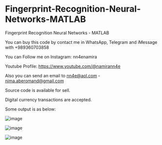 # Fingerprint-Recognition-Neural-Networks-MATLAB
Fingerprint Recognition Neural Networks - MATLAB

You can buy this code by contact me in WhatsApp, Telegram and iMessage with +989360703858

You can Follow me on Instagram: nn4enamira

Youtube Profile: https://www.youtube.com/@namirann4e

Also you can send an email to nn4e@aol.com - nima.aberomand@gmail.com

Source code is available for sell.

Digital currency transactions are accepted.

Some output is as below:

![image](https://github.com/user-attachments/assets/f318bb17-02f9-48ce-8fa5-9589de43167a)

![image](https://github.com/user-attachments/assets/50aeeba0-a313-45ca-bd91-e6805a2e55ca)

![image](https://github.com/user-attachments/assets/9b88088c-8ca3-481e-af0d-16dacdc9b8a9)
